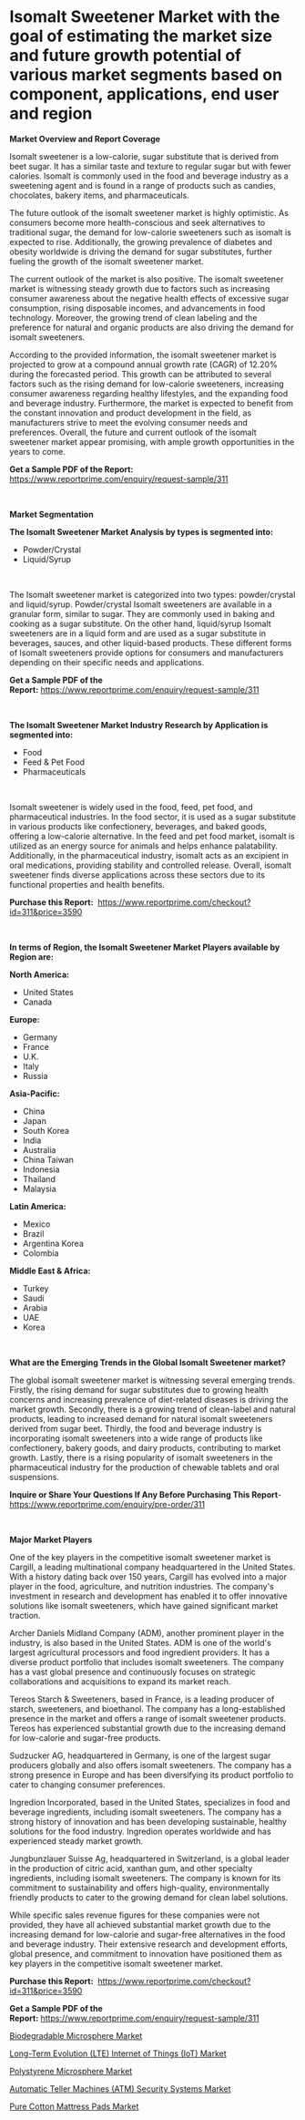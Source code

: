 <p><h1>Isomalt Sweetener Market with the goal of estimating the market size and future growth potential of various market segments based on component, applications, end user and region</h1></p><p><strong>Market Overview and Report Coverage</strong></p>
<p><p>Isomalt sweetener is a low-calorie, sugar substitute that is derived from beet sugar. It has a similar taste and texture to regular sugar but with fewer calories. Isomalt is commonly used in the food and beverage industry as a sweetening agent and is found in a range of products such as candies, chocolates, bakery items, and pharmaceuticals.</p><p>The future outlook of the isomalt sweetener market is highly optimistic. As consumers become more health-conscious and seek alternatives to traditional sugar, the demand for low-calorie sweeteners such as isomalt is expected to rise. Additionally, the growing prevalence of diabetes and obesity worldwide is driving the demand for sugar substitutes, further fueling the growth of the isomalt sweetener market.</p><p>The current outlook of the market is also positive. The isomalt sweetener market is witnessing steady growth due to factors such as increasing consumer awareness about the negative health effects of excessive sugar consumption, rising disposable incomes, and advancements in food technology. Moreover, the growing trend of clean labeling and the preference for natural and organic products are also driving the demand for isomalt sweeteners.</p><p>According to the provided information, the isomalt sweetener market is projected to grow at a compound annual growth rate (CAGR) of 12.20% during the forecasted period. This growth can be attributed to several factors such as the rising demand for low-calorie sweeteners, increasing consumer awareness regarding healthy lifestyles, and the expanding food and beverage industry. Furthermore, the market is expected to benefit from the constant innovation and product development in the field, as manufacturers strive to meet the evolving consumer needs and preferences. Overall, the future and current outlook of the isomalt sweetener market appear promising, with ample growth opportunities in the years to come.</p></p>
<p><strong>Get a Sample PDF of the Report:</strong> <a href="https://www.reportprime.com/enquiry/request-sample/311">https://www.reportprime.com/enquiry/request-sample/311</a></p>
<p>&nbsp;</p>
<p><strong>Market Segmentation</strong></p>
<p><strong>The Isomalt Sweetener Market Analysis by types is segmented into:</strong></p>
<p><ul><li>Powder/Crystal</li><li>Liquid/Syrup</li></ul></p>
<p>&nbsp;</p>
<p><p>The Isomalt sweetener market is categorized into two types: powder/crystal and liquid/syrup. Powder/crystal Isomalt sweeteners are available in a granular form, similar to sugar. They are commonly used in baking and cooking as a sugar substitute. On the other hand, liquid/syrup Isomalt sweeteners are in a liquid form and are used as a sugar substitute in beverages, sauces, and other liquid-based products. These different forms of Isomalt sweeteners provide options for consumers and manufacturers depending on their specific needs and applications.</p></p>
<p><strong>Get a Sample PDF of the Report:</strong>&nbsp;<a href="https://www.reportprime.com/enquiry/request-sample/311">https://www.reportprime.com/enquiry/request-sample/311</a></p>
<p>&nbsp;</p>
<p><strong>The Isomalt Sweetener Market Industry Research by Application is segmented into:</strong></p>
<p><ul><li>Food</li><li>Feed & Pet Food</li><li>Pharmaceuticals</li></ul></p>
<p>&nbsp;</p>
<p><p>Isomalt sweetener is widely used in the food, feed, pet food, and pharmaceutical industries. In the food sector, it is used as a sugar substitute in various products like confectionery, beverages, and baked goods, offering a low-calorie alternative. In the feed and pet food market, isomalt is utilized as an energy source for animals and helps enhance palatability. Additionally, in the pharmaceutical industry, isomalt acts as an excipient in oral medications, providing stability and controlled release. Overall, isomalt sweetener finds diverse applications across these sectors due to its functional properties and health benefits.</p></p>
<p><strong>Purchase this Report:</strong>&nbsp; <a href="https://www.reportprime.com/checkout?id=311&price=3590">https://www.reportprime.com/checkout?id=311&price=3590</a></p>
<p>&nbsp;</p>
<p><strong>In terms of Region, the Isomalt Sweetener Market Players available by Region are:</strong></p>
<p>
    <p> <strong> North America: </strong>
        <ul>
            <li>United States</li>
            <li>Canada</li>
        </ul>
        </p> 
    <p> <strong> Europe: </strong>
        <ul>
            <li>Germany</li>
            <li>France</li>
            <li>U.K.</li>
            <li>Italy</li>
            <li>Russia</li>
        </ul>
        </p> 
    <p> <strong> Asia-Pacific: </strong>
        <ul>
            <li>China</li>
            <li>Japan</li>
            <li>South Korea</li>
            <li>India</li>
            <li>Australia</li>
            <li>China Taiwan</li>
            <li>Indonesia</li>
            <li>Thailand</li>
            <li>Malaysia</li>
        </ul>
        </p> 
    <p> <strong> Latin America: </strong>
        <ul>
            <li>Mexico</li>
            <li>Brazil</li>
            <li>Argentina Korea</li>
            <li>Colombia</li>
        </ul>
        </p> 
    <p> <strong> Middle East & Africa: </strong>
        <ul>
            <li>Turkey</li>
            <li>Saudi</li>
            <li>Arabia</li>
            <li>UAE</li>
            <li>Korea</li>
        </ul>
    </p>
    </p>
<p>&nbsp;</p>
<p><strong>What are the Emerging Trends in the Global Isomalt Sweetener market?</strong></p>
<p><p>The global isomalt sweetener market is witnessing several emerging trends. Firstly, the rising demand for sugar substitutes due to growing health concerns and increasing prevalence of diet-related diseases is driving the market growth. Secondly, there is a growing trend of clean-label and natural products, leading to increased demand for natural isomalt sweeteners derived from sugar beet. Thirdly, the food and beverage industry is incorporating isomalt sweeteners into a wide range of products like confectionery, bakery goods, and dairy products, contributing to market growth. Lastly, there is a rising popularity of isomalt sweeteners in the pharmaceutical industry for the production of chewable tablets and oral suspensions.</p></p>
<p><strong>Inquire or Share Your Questions If Any Before Purchasing This Report</strong>- <a href="https://www.reportprime.com/enquiry/pre-order/311">https://www.reportprime.com/enquiry/pre-order/311</a></p>
<p>&nbsp;</p>
<p><strong>Major Market Players</strong></p>
<p><p>One of the key players in the competitive isomalt sweetener market is Cargill, a leading multinational company headquartered in the United States. With a history dating back over 150 years, Cargill has evolved into a major player in the food, agriculture, and nutrition industries. The company's investment in research and development has enabled it to offer innovative solutions like isomalt sweeteners, which have gained significant market traction.</p><p>Archer Daniels Midland Company (ADM), another prominent player in the industry, is also based in the United States. ADM is one of the world's largest agricultural processors and food ingredient providers. It has a diverse product portfolio that includes isomalt sweeteners. The company has a vast global presence and continuously focuses on strategic collaborations and acquisitions to expand its market reach.</p><p>Tereos Starch & Sweeteners, based in France, is a leading producer of starch, sweeteners, and bioethanol. The company has a long-established presence in the market and offers a range of isomalt sweetener products. Tereos has experienced substantial growth due to the increasing demand for low-calorie and sugar-free products.</p><p>Sudzucker AG, headquartered in Germany, is one of the largest sugar producers globally and also offers isomalt sweeteners. The company has a strong presence in Europe and has been diversifying its product portfolio to cater to changing consumer preferences.</p><p>Ingredion Incorporated, based in the United States, specializes in food and beverage ingredients, including isomalt sweeteners. The company has a strong history of innovation and has been developing sustainable, healthy solutions for the food industry. Ingredion operates worldwide and has experienced steady market growth.</p><p>Jungbunzlauer Suisse Ag, headquartered in Switzerland, is a global leader in the production of citric acid, xanthan gum, and other specialty ingredients, including isomalt sweeteners. The company is known for its commitment to sustainability and offers high-quality, environmentally friendly products to cater to the growing demand for clean label solutions.</p><p>While specific sales revenue figures for these companies were not provided, they have all achieved substantial market growth due to the increasing demand for low-calorie and sugar-free alternatives in the food and beverage industry. Their extensive research and development efforts, global presence, and commitment to innovation have positioned them as key players in the competitive isomalt sweetener market.</p></p>
<p><strong>Purchase this Report:</strong>&nbsp;&nbsp;<a href="https://www.reportprime.com/checkout?id=311&price=3590">https://www.reportprime.com/checkout?id=311&price=3590</a></p>
<p></p>
<p><strong>Get a Sample PDF of the Report:</strong>&nbsp;<a href="https://www.reportprime.com/enquiry/request-sample/311">https://www.reportprime.com/enquiry/request-sample/311</a></p>
<p><p><a href="https://github.com/aasishrp01/Market-Research-Report-List-1/blob/main/biodegradable-microsphere-market.md">Biodegradable Microsphere Market</a></p><p><a href="https://medium.com/@helalkhan4512/long-term-evolution-lte-internet-of-things-iot-market-competitive-analysis-market-trends-and-1a5b81efd28c">Long-Term Evolution (LTE) Internet of Things (IoT) Market</a></p><p><a href="https://github.com/aashishrp02/Market-Research-Report-List-1/blob/main/polystyrene-microsphere-market.md">Polystyrene Microsphere Market</a></p><p><a href="https://medium.com/@stephenstevens11/automatic-teller-machines-atm-security-systems-market-size-market-outlook-and-market-forecast-78fcce00a7a6">Automatic Teller Machines (ATM) Security Systems Market</a></p><p><a href="https://medium.com/@marvinhug741/pure-cotton-mattress-pads-market-size-and-market-trends-complete-industry-overview-2023-to-2030-8ca74cde7fa9">Pure Cotton Mattress Pads Market</a></p></p>